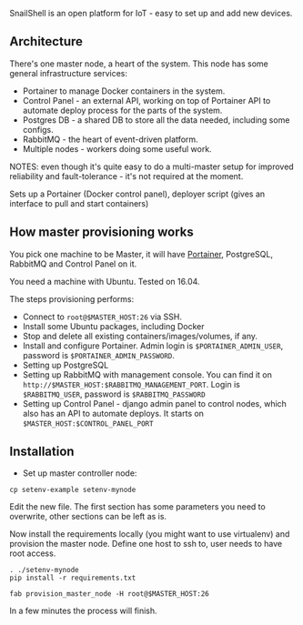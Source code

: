 SnailShell is an open platform for IoT - easy to set up and add new devices.

## Architecture
There's one master node, a heart of the system. This node has some general infrastructure services:
* Portainer to manage Docker containers in the system.
* Control Panel - an external API, working on top of Portainer API to automate deploy process for the parts of the system.
* Postgres DB - a shared DB to store all the data needed, including some configs.
* RabbitMQ - the heart of event-driven platform.
* Multiple nodes - workers doing some useful work.

NOTES: even though it's quite easy to do a multi-master setup for
 improved reliability and fault-tolerance - it's not required at the moment.

Sets up a Portainer (Docker control panel), deployer script (gives an interface to pull and start containers)


## How master provisioning works

You pick one machine to be Master, it will have [Portainer](https://github.com/portainer/portainer),
PostgreSQL, RabbitMQ and Control Panel on it.

You need a machine with Ubuntu. Tested on 16.04.

The steps provisioning performs:
* Connect to `root@$MASTER_HOST:26` via SSH.
* Install some Ubuntu packages, including Docker
* Stop and delete all existing containers/images/volumes, if any.
* Install and configure Portainer.
Admin login is `$PORTAINER_ADMIN_USER`, password is `$PORTAINER_ADMIN_PASSWORD`.
* Setting up PostgreSQL
* Setting up RabbitMQ with management console. You can find it on `http://$MASTER_HOST:$RABBITMQ_MANAGEMENT_PORT`.
Login is `$RABBITMQ_USER`, password is `$RABBITMQ_PASSWORD`
* Setting up Control Panel - django admin panel to control nodes,
which also has an API to automate deploys. It starts on `$MASTER_HOST:$CONTROL_PANEL_PORT`


## Installation

* Set up master controller node:
```
cp setenv-example setenv-mynode
```

Edit the new file. The first section has some parameters you need to overwrite,
other sections can be left as is.

Now install the requirements locally (you might want to use virtualenv)
and provision the master node. Define one host to ssh to,
user needs to have root access.

```
. ./setenv-mynode
pip install -r requirements.txt

fab provision_master_node -H root@$MASTER_HOST:26
```

In a few minutes the process will finish.

